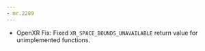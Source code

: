 ```yaml
---
- mr.2289
---
```

- OpenXR Fix: Fixed `XR_SPACE_BOUNDS_UNAVAILABLE` return value for unimplemented functions.

